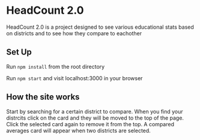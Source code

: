 # HeadCount 2.0

HeadCount 2.0 is a project designed to see various educational stats based on districts and to see how they compare to eachother
 
 
## Set Up


Run `npm install` from the root directory

Run `npm start` and visit localhost:3000 in your browser

## How the site works

Start by searching for a certain district to compare.
When you find your distrcits click on the card and they will be moved to the top of the page.
Click the selected card again to remove it from the top.
A compared averages card will appear when two districts are selected.


